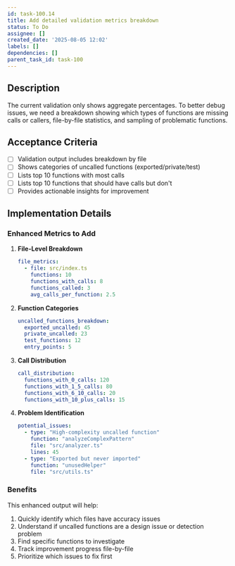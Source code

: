 ```yaml
---
id: task-100.14
title: Add detailed validation metrics breakdown
status: To Do
assignee: []
created_date: '2025-08-05 12:02'
labels: []
dependencies: []
parent_task_id: task-100
---
```


## Description

The current validation only shows aggregate percentages. To better debug issues, we need a breakdown showing which types of functions are missing calls or callers, file-by-file statistics, and sampling of problematic functions.

## Acceptance Criteria

- [ ] Validation output includes breakdown by file
- [ ] Shows categories of uncalled functions (exported/private/test)
- [ ] Lists top 10 functions with most calls
- [ ] Lists top 10 functions that should have calls but don't
- [ ] Provides actionable insights for improvement

## Implementation Details

### Enhanced Metrics to Add

1. **File-Level Breakdown**
   ```yaml
   file_metrics:
     - file: src/index.ts
       functions: 10
       functions_with_calls: 8
       functions_called: 3
       avg_calls_per_function: 2.5
   ```

2. **Function Categories**
   ```yaml
   uncalled_functions_breakdown:
     exported_uncalled: 45
     private_uncalled: 23
     test_functions: 12
     entry_points: 5
   ```

3. **Call Distribution**
   ```yaml
   call_distribution:
     functions_with_0_calls: 120
     functions_with_1_5_calls: 80
     functions_with_6_10_calls: 20
     functions_with_10_plus_calls: 15
   ```

4. **Problem Identification**
   ```yaml
   potential_issues:
     - type: "High-complexity uncalled function"
       function: "analyzeComplexPattern"
       file: "src/analyzer.ts"
       lines: 45
     - type: "Exported but never imported"
       function: "unusedHelper"
       file: "src/utils.ts"
   ```

### Benefits

This enhanced output will help:
1. Quickly identify which files have accuracy issues
2. Understand if uncalled functions are a design issue or detection problem
3. Find specific functions to investigate
4. Track improvement progress file-by-file
5. Prioritize which issues to fix first
